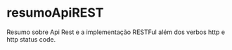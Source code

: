 # resumoApiREST
Resumo sobre Api Rest e a implementação RESTFul além dos verbos http e http status code. 
